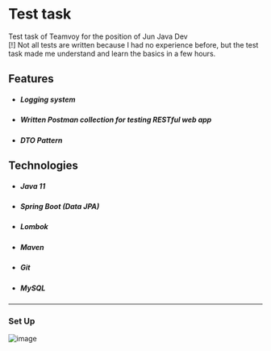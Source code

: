 # Test task

Test task of Teamvoy for the position of Jun Java Dev<br>
[!] Not all tests are written because I had no experience before, but the test task made me understand and learn the basics in a few hours. <br>

## Features

- ##### Logging system
- ##### Written Postman collection for testing RESTful web app
- ##### DTO Pattern


## Technologies
- ##### Java 11
- ##### Spring Boot (Data JPA)
- ##### Lombok
- ##### Maven
- ##### Git
- ##### MySQL

---

### Set Up


![image]()

